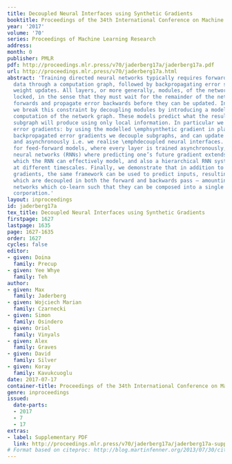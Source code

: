 ```yaml
---
title: Decoupled Neural Interfaces using Synthetic Gradients
booktitle: Proceedings of the 34th International Conference on Machine Learning
year: '2017'
volume: '70'
series: Proceedings of Machine Learning Research
address: 
month: 0
publisher: PMLR
pdf: http://proceedings.mlr.press/v70/jaderberg17a/jaderberg17a.pdf
url: http://proceedings.mlr.press/v70/jaderberg17a.html
abstract: 'Training directed neural networks typically requires forward-propagating
  data through a computation graph, followed by backpropagating error signal, to produce
  weight updates. All layers, or more generally, modules, of the network are therefore
  locked, in the sense that they must wait for the remainder of the network to execute
  forwards and propagate error backwards before they can be updated. In this work
  we break this constraint by decoupling modules by introducing a model of the future
  computation of the network graph. These models predict what the result of the modelled
  subgraph will produce using only local information. In particular we focus on modelling
  error gradients: by using the modelled \emphsynthetic gradient in place of true
  backpropagated error gradients we decouple subgraphs, and can update them independently
  and asynchronously i.e. we realise \emphdecoupled neural interfaces. We show results
  for feed-forward models, where every layer is trained asynchronously, recurrent
  neural networks (RNNs) where predicting one’s future gradient extends the time over
  which the RNN can effectively model, and also a hierarchical RNN system with ticking
  at different timescales. Finally, we demonstrate that in addition to predicting
  gradients, the same framework can be used to predict inputs, resulting in models
  which are decoupled in both the forward and backwards pass – amounting to independent
  networks which co-learn such that they can be composed into a single functioning
  corporation.'
layout: inproceedings
id: jaderberg17a
tex_title: Decoupled Neural Interfaces using Synthetic Gradients
firstpage: 1627
lastpage: 1635
page: 1627-1635
order: 1627
cycles: false
editor:
- given: Doina
  family: Precup
- given: Yee Whye
  family: Teh
author:
- given: Max
  family: Jaderberg
- given: Wojciech Marian
  family: Czarnecki
- given: Simon
  family: Osindero
- given: Oriol
  family: Vinyals
- given: Alex
  family: Graves
- given: David
  family: Silver
- given: Koray
  family: Kavukcuoglu
date: 2017-07-17
container-title: Proceedings of the 34th International Conference on Machine Learning
genre: inproceedings
issued:
  date-parts:
  - 2017
  - 7
  - 17
extras:
- label: Supplementary PDF
  link: http://proceedings.mlr.press/v70/jaderberg17a/jaderberg17a-supp.pdf
# Format based on citeproc: http://blog.martinfenner.org/2013/07/30/citeproc-yaml-for-bibliographies/
---
```

